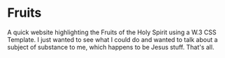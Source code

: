 # Fruits
A quick website highlighting the Fruits of the Holy Spirit using a W.3 CSS Template. I just wanted to see what I could do and wanted to talk about a subject of substance to me, which happens to be Jesus stuff. That's all. 
